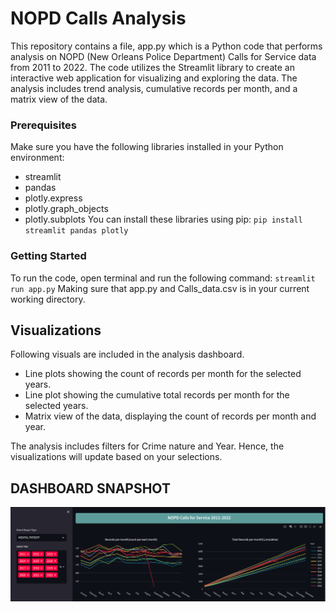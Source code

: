 # NOPD Calls Analysis
This repository contains a file, app.py which is a Python code that performs analysis on NOPD (New Orleans Police Department) Calls for Service data from 2011 to 2022. The code utilizes the Streamlit library to create an interactive web application for visualizing and exploring the data. The analysis includes trend analysis, cumulative records per month, and a matrix view of the data.

### Prerequisites
Make sure you have the following libraries installed in your Python environment:
- streamlit
- pandas
- plotly.express
- plotly.graph_objects
- plotly.subplots
You can install these libraries using pip:
     `pip install streamlit pandas plotly`

### Getting Started
To run the code, open terminal and run the following command:
     `streamlit run app.py`
Making sure that app.py and Calls_data.csv is in your current working directory.
  
## Visualizations
Following visuals are included in the analysis dashboard.

- Line plots showing the count of records per month for the selected years.
- Line plot showing the cumulative total records per month for the selected years.
- Matrix view of the data, displaying the count of records per month and year.

The analysis includes filters for Crime nature and Year. Hence, the visualizations will update based on your selections.

## DASHBOARD SNAPSHOT
![view](view.png)
